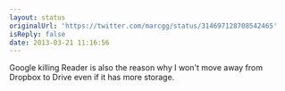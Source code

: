 ```yaml
---
layout: status
originalUrl: 'https://twitter.com/marcgg/status/314697128708542465'
isReply: false
date: 2013-03-21 11:16:56
---
```


Google killing Reader is also the reason why I won't move away from Dropbox to Drive even if it has more storage.
